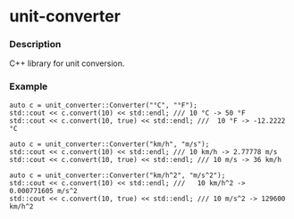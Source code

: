 # unit-converter
### Description
C++ library for unit conversion.

### Example
```
auto c = unit_converter::Converter("°C", "°F");
std::cout << c.convert(10) << std::endl; /// 10 °C -> 50 °F
std::cout << c.convert(10, true) << std::endl; ///  10 °F -> -12.2222 °C
```

```
auto c = unit_converter::Converter("km/h", "m/s");
std::cout << c.convert(10) << std::endl; /// 10 km/h -> 2.77778 m/s 
std::cout << c.convert(10, true) << std::endl; /// 10 m/s -> 36 km/h
```

```
auto c = unit_converter::Converter("km/h^2", "m/s^2");
std::cout << c.convert(10) << std::endl; ///   10 km/h^2 -> 0.000771605 m/s^2 
std::cout << c.convert(10, true) << std::endl; /// 10 m/s^2 -> 129600 km/h^2 
```
